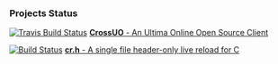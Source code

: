 ### Projects Status

[![Travis Build Status](https://travis-ci.org/crossuo/crossuo.svg?branch=master)](https://travis-ci.org/crossuo/crossuo) [**CrossUO** - An Ultima Online Open Source Client](https://github.com/crossuo/crossuo)

[![Build Status](https://travis-ci.org/fungos/cr.svg?branch=master)](https://travis-ci.org/fungos/cr) [**cr.h** - A single file header-only live reload for C](https://github.com/fungos/cr)

